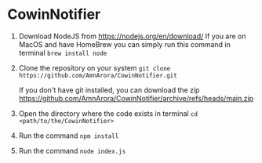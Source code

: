 # CowinNotifier

1. Download NodeJS from https://nodejs.org/en/download/
    If you are on MacOS and have HomeBrew you can simply run this command in terminal
    `brew install node`
2. Clone the repository on your system
    `git clone https://github.com/AmnArora/CowinNotifier.git`
    
    If you don't have git installed, you can download the zip
    https://github.com/AmnArora/CowinNotifier/archive/refs/heads/main.zip
3. Open the directory where the code exists in terminal
    `cd <path/to/the/CowinNotifier>`
4. Run the command `npm install`
5. Run the command `node index.js`
